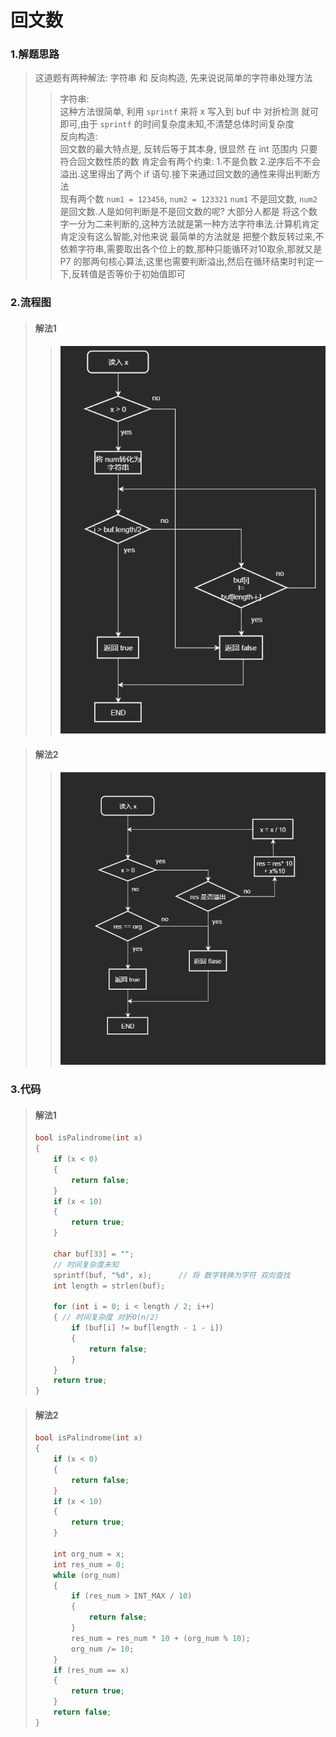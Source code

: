 # 回文数

### 1.解题思路
> 这道题有两种解法: 字符串 和 反向构造, 先来说说简单的字符串处理方法
>> 字符串:  
这种方法很简单, 利用 `sprintf` 来将 x 写入到 buf 中 对折检测 就可即可,由于 `sprintf` 的时间复杂度未知,不清楚总体时间复杂度  
>> 反向构造:  
回文数的最大特点是, 反转后等于其本身, 很显然 在 int 范围内 只要符合回文数性质的数 肯定会有两个约束: 1.不是负数 2.逆序后不不会溢出.这里得出了两个 if 语句.接下来通过回文数的通性来得出判断方法  
现有两个数 `num1 = 123456`, `num2 = 123321`
`num1` 不是回文数, `num2` 是回文数.人是如何判断是不是回文数的呢? 大部分人都是 将这个数字一分为二来判断的,这种方法就是第一种方法字符串法.计算机肯定肯定没有这么智能,对他来说 最简单的方法就是 把整个数反转过来,不依赖字符串,需要取出各个位上的数,那种只能循环对10取余,那就又是 P7 的那两句核心算法,这里也需要判断溢出,然后在循环结束时判定一下,反转值是否等价于初始值即可

### 2.流程图
> #### 解法1
>> ![alte](flow9_1.png)

> #### 解法2
>> ![alte](flow9_2.png)

### 3.代码
> #### 解法1 
> ```c
> bool isPalindrome(int x)
> {
>     if (x < 0)
>     {
>         return false;
>     }
>     if (x < 10)
>     {
>         return true;
>     }
> 
>     char buf[33] = "";
>     // 时间复杂度未知
>     sprintf(buf, "%d", x);      // 将 数字转换为字符 双向查找
>     int length = strlen(buf);
> 
>     for (int i = 0; i < length / 2; i++)
>     { // 时间复杂度 对折O(n/2)
>         if (buf[i] != buf[length - 1 - i])
>         {
>             return false;
>         }
>     }
>     return true;
> }
>```

> #### 解法2
> ```c
> bool isPalindrome(int x)
> {
>     if (x < 0)
>     {
>         return false;
>     }
>     if (x < 10)
>     {
>         return true;
>     }
> 
>     int org_num = x;
>     int res_num = 0;
>     while (org_num)
>     {
>         if (res_num > INT_MAX / 10)
>         {
>             return false;
>         }
>         res_num = res_num * 10 + (org_num % 10);
>         org_num /= 10;
>     }
>     if (res_num == x)
>     {
>         return true;
>     }
>     return false;
> }
> ```


